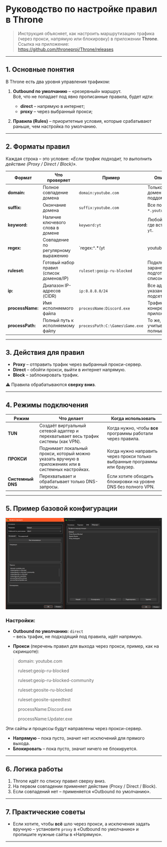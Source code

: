 # Руководство по настройке правил в Throne

> Инструкция объясняет, как настроить маршрутизацию трафика (через прокси, напрямую или блокировку) в приложении **Throne**.
Ссылка на приложение: https://github.com/throneproj/Throne/releases
---

## 1. Основные понятия

В Throne есть два уровня управления трафиком:

1. **Outbound по умолчанию** – «резервный» маршрут.  
   Всё, что не попадает под явно прописанные правила, будет идти:
   * **direct** – напрямую в интернет;
   * **proxy** – через выбранный прокси;
     
2. **Правила (Rules)** – приоритетные условия, которые срабатывают раньше, чем настройка по умолчанию.

---

## 2. Форматы правил

Каждая строка – это условие: *«Если трафик подходит, то выполнить действие (Proxy / Direct / Block)»*.

| Формат            | Что проверяет                              | Пример                           | Описание |
|--------------------|--------------------------------------------|------------------------------------|---------|
| **domain:**        | Полное совпадение домена                  | `domain:youtube.com`              | Только точный домен без поддоменов. |
| **suffix:**        | Окончание домена                           | `suffix:youtube.com`              | Все поддомены `*.youtube.com`. |
| **keyword:**       | Наличие ключевого слова в домене          | `keyword:yt`                      | Любой домен, где встречается `yt`. |
| **regex:**         | Совпадение по регулярному выражению        | `regex:^.*(yt|youtube)\.com$`     | Гибкая проверка (требуются знания RegExp). |
| **ruleset:**       | Готовый набор правил (список доменов/IP)   | `ruleset:geoip-ru-blocked`        | Подключает заранее подготовленный список. |
| **ip:**            | Диапазон IP-адресов (CIDR)                 | `ip:8.8.8.0/24`                   | Все адреса указанной подсети. |
| **processName:**   | Имя исполняемого файла                     | `processName:Discord.exe`         | Трафик конкретного приложения. |
| **processPath:**   | Полный путь к исполняемому файлу           | `processPath:C:\Games\Game.exe`   | То же, но учитывается полный путь.

---

## 3. Действия для правил

* **Proxy** – отправить трафик через выбранный прокси-сервер.
* **Direct** – обойти прокси, выйти в интернет напрямую.
* **Block** – заблокировать трафик.

⚠️ Правила обрабатываются **сверху вниз**.

---

## 4. Режимы подключения

| Режим          | Что делает | Когда использовать |
|-----------------|-----------|--------------------|
| **TUN**        | Создаёт виртуальный сетевой адаптер и перехватывает весь трафик системы (как VPN). | Когда нужно, чтобы **все** программы работали через правила. |
| **ПРОКСИ**     | Поднимает локальный прокси, который можно указать вручную в приложениях или в системных настройках. | Когда нужно направить через прокси только выбранные программы или браузер. |
| **Системный DNS** | Перехватывает и обрабатывает только DNS-запросы. | Если хотите обходить блокировки на уровне DNS без полного VPN. |

---

## 5. Пример базовой конфигурации

![Скрин настроек](image.png)

### Настройки:
* **Outbound по умолчанию:** `direct`  
  – весь трафик, не подходящий под правила, идёт напрямую.

* **Прокси** (перечень правил для выхода через прокси, пример, как на скриншоте):

> domain: youtube.com
> 
> ruleset:geoip-ru-blocked
> 
> ruleset:geoip-ru-blocked-community
> 
> ruleset:geosite-ru-blocked
> 
> ruleset:geosite-speedtest
> 
> processName:Discord.exe
> 
> processName:Updater.exe

Эти сайты и процессы будут направлены через прокси-сервер.

* **Напрямую** – пока пусто, значит нет исключений для прямого выхода.
* **Блокировать** – пока пусто, значит ничего не блокируется.

---

## 6. Логика работы

1. Throne идёт по списку правил сверху вниз.  
2. На первом совпадении применяет действие (Proxy / Direct / Block).  
3. Если совпадений нет – применяется «Outbound по умолчанию».

---

## 7. Практические советы

* Если хотите, чтобы **всё** шло через прокси, а исключения задать вручную – установите `proxy` в «Outbound по умолчанию» и пропишите нужные сайты в «Напрямую». 

---

